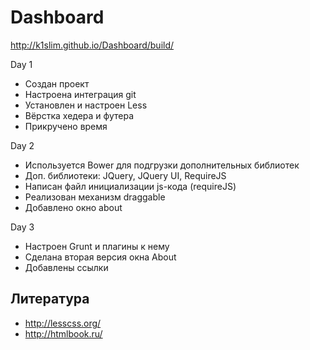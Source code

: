# Dashboard

http://k1slim.github.io/Dashboard/build/

Day 1
* Создан проект
* Настроена интеграция git
* Установлен и настроен Less
* Вёрстка хедера и футера
* Прикручено время

Day 2
* Используется Bower для подгрузки дополнительных библиотек
* Доп. библиотеки: JQuery, JQuery UI, RequireJS
* Написан файл инициализации js-кода (requireJS)
* Реализован механизм draggable
* Добавлено окно about

Day 3
* Настроен Grunt и плагины к нему
* Сделана вторая версия окна About
* Добавлены ссылки


## Литература
* http://lesscss.org/
* http://htmlbook.ru/